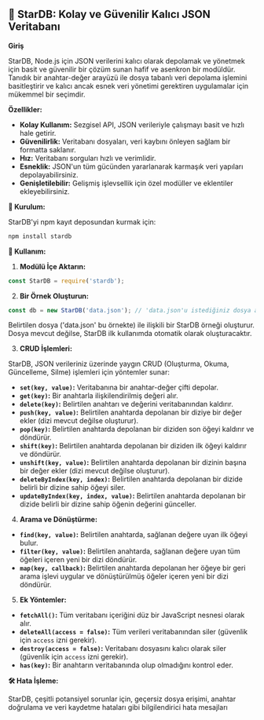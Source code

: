 ## 🌟 StarDB: Kolay ve Güvenilir Kalıcı JSON Veritabanı

**Giriş**

StarDB, Node.js için JSON verilerini kalıcı olarak depolamak ve yönetmek için basit ve güvenilir bir çözüm sunan hafif ve asenkron bir modüldür. Tanıdık bir anahtar-değer arayüzü ile dosya tabanlı veri depolama işlemini basitleştirir ve kalıcı ancak esnek veri yönetimi gerektiren uygulamalar için mükemmel bir seçimdir.

**Özellikler:**

* **Kolay Kullanım:** Sezgisel API, JSON verileriyle çalışmayı basit ve hızlı hale getirir.
* **Güvenilirlik:** Veritabanı dosyaları, veri kaybını önleyen sağlam bir formatta saklanır.
* **Hız:** Veritabanı sorguları hızlı ve verimlidir.
* **Esneklik:** JSON'un tüm gücünden yararlanarak karmaşık veri yapıları depolayabilirsiniz.
* **Genişletilebilir:** Gelişmiş işlevsellik için özel modüller ve eklentiler ekleyebilirsiniz.

**🚀 Kurulum:**

StarDB'yi npm kayıt deposundan kurmak için:

```bash
npm install stardb
```

**📘 Kullanım:**

1. **Modülü İçe Aktarın:**

```javascript
const StarDB = require('stardb');
```

2. **Bir Örnek Oluşturun:**

```javascript
const db = new StarDB('data.json'); // 'data.json'u istediğiniz dosya adıyla değiştirin
```

Belirtilen dosya ('data.json' bu örnekte) ile ilişkili bir StarDB örneği oluşturur. Dosya mevcut değilse, StarDB ilk kullanımda otomatik olarak oluşturacaktır.

3. **CRUD İşlemleri:**

StarDB, JSON verileriniz üzerinde yaygın CRUD (Oluşturma, Okuma, Güncelleme, Silme) işlemleri için yöntemler sunar:

* **`set(key, value)`:** Veritabanına bir anahtar-değer çifti depolar.
* **`get(key)`:** Bir anahtarla ilişkilendirilmiş değeri alır.
* **`delete(key)`:** Belirtilen anahtarı ve değerini veritabanından kaldırır.
* **`push(key, value)`:** Belirtilen anahtarda depolanan bir diziye bir değer ekler (dizi mevcut değilse oluşturur).
* **`pop(key)`:** Belirtilen anahtarda depolanan bir diziden son öğeyi kaldırır ve döndürür.
* **`shift(key)`:** Belirtilen anahtarda depolanan bir diziden ilk öğeyi kaldırır ve döndürür.
* **`unshift(key, value)`:** Belirtilen anahtarda depolanan bir dizinin başına bir değer ekler (dizi mevcut değilse oluşturur).
* **`deleteByIndex(key, index)`:** Belirtilen anahtarda depolanan bir dizide belirli bir dizine sahip öğeyi siler.
* **`updateByIndex(key, index, value)`:** Belirtilen anahtarda depolanan bir dizide belirli bir dizine sahip öğenin değerini günceller.

4. **Arama ve Dönüştürme:**

* **`find(key, value)`:** Belirtilen anahtarda, sağlanan değere uyan ilk öğeyi bulur.
* **`filter(key, value)`:** Belirtilen anahtarda, sağlanan değere uyan tüm öğeleri içeren yeni bir dizi döndürür.
* **`map(key, callback)`:** Belirtilen anahtarda depolanan her öğeye bir geri arama işlevi uygular ve dönüştürülmüş öğeler içeren yeni bir dizi döndürür.

5. **Ek Yöntemler:**

* **`fetchAll()`:** Tüm veritabanı içeriğini düz bir JavaScript nesnesi olarak alır.
* **`deleteAll(access = false)`:** Tüm verileri veritabanından siler (güvenlik için `access` izni gerekir).
* **`destroy(access = false)`:** Veritabanı dosyasını kalıcı olarak siler (güvenlik için `access` izni gerekir).
* **`has(key)`:** Bir anahtarın veritabanında olup olmadığını kontrol eder.

**🛠️ Hata İşleme:**

StarDB, çeşitli potansiyel sorunlar için, geçersiz dosya erişimi, anahtar doğrulama ve veri kaydetme hataları gibi bilgilendirici hata mesajları